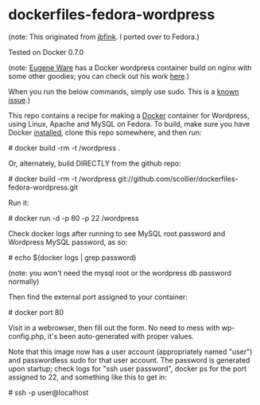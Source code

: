 dockerfiles-fedora-wordpress
========================

(note: This originated from [jbfink](https://github.com/jbfink). I ported over to Fedora.)

Tested on Docker 0.7.0

(note: [Eugene Ware](http://github.com/eugeneware) has a Docker wordpress container build on nginx with some other goodies; you can check out his work [here](http://github.com/eugeneware/docker-wordpress-nginx).)

When you run the below commands, simply use sudo. This is a [known issue](https://twitter.com/docker/status/366040073793323008).)

This repo contains a recipe for making a [Docker](http://docker.io) container for Wordpress, using Linux, Apache and MySQL on Fedora. 
To build, make sure you have Docker [installed](http://www.docker.io/gettingstarted/), clone this repo somewhere, and then run:

\# docker build -rm -t <yourname>/wordpress .


Or, alternately, build DIRECTLY from the github repo:

\# docker build -rm -t <username>/wordpress git://github.com/scollier/dockerfiles-fedora-wordpress.git


Run it:

\# docker run -d -p 80 -p 22 <yourname>/wordpress



Check docker logs after running to see MySQL root password and Wordpress MySQL password, as so:


\# echo $(docker logs <container-id> | grep password)


(note: you won't need the mysql root or the wordpress db password normally)

Then find the external port assigned to your container:


\# docker port <container-id> 80 


Visit in a webrowser, then fill out the form. No need to mess with wp-config.php, it's been auto-generated with proper values. 


Note that this image now has a user account (appropriately named "user") and passwordless sudo for that user account. The password is generated upon startup; check logs for "ssh user password", docker ps for the port assigned to 22, and something like this to get in: 


\# ssh -p <port> user@localhost


